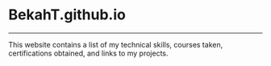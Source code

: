 # BekahT.github.io
**** 
This website contains a list of my technical skills, courses taken, certifications obtained, and links to my projects.

